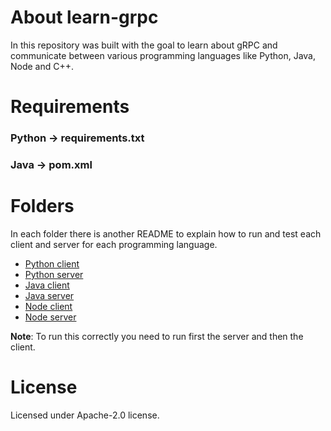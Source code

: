 # About learn-grpc

In this repository was built with the goal to learn about gRPC and communicate between various programming languages like Python, Java, Node and C++.


# Requirements

### Python -> requirements.txt

### Java -> pom.xml


# Folders

In each folder there is another README to explain how to run and test each client and server for each programming language.

- [Python client](https://github.com/epilif3sotnas/learn-grpc/tree/main/client-python)
- [Python server](https://github.com/epilif3sotnas/learn-grpc/tree/main/server-python)
- [Java client](https://github.com/epilif3sotnas/learn-grpc/tree/main/client-java)
- [Java server](https://github.com/epilif3sotnas/learn-grpc/tree/main/server-java)
- [Node client](https://github.com/epilif3sotnas/learn-grpc/tree/main/client-node)
- [Node server](https://github.com/epilif3sotnas/learn-grpc/tree/main/server-node)

**Note**: To run this correctly you need to run first the server and then the client.


# License

Licensed under Apache-2.0 license.
